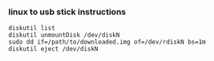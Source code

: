 ### linux to usb stick instructions

    diskutil list
    diskutil unmountDisk /dev/diskN
    sudo dd if=/path/to/downloaded.img of=/dev/rdiskN bs=1m
    diskutil eject /dev/diskN
    
